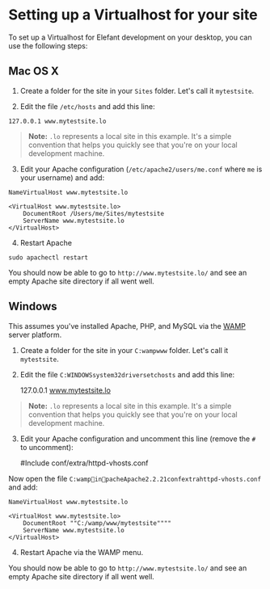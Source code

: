 # Setting up a Virtualhost for your site

To set up a Virtualhost for Elefant development on your desktop, you can use the following steps:

## Mac OS X

1. Create a folder for the site in your `Sites` folder. Let's call it `mytestsite`.

2. Edit the file `/etc/hosts` and add this line:

~~~
127.0.0.1 www.mytestsite.lo
~~~

> **Note:** `.lo` represents a local site in this example. It's a simple convention that helps you quickly see that you're on your local development machine.

3. Edit your Apache configuration (`/etc/apache2/users/me.conf` where `me` is your username) and add:

~~~
NameVirtualHost www.mytestsite.lo

<VirtualHost www.mytestsite.lo>
    DocumentRoot /Users/me/Sites/mytestsite
    ServerName www.mytestsite.lo
</VirtualHost>
~~~

4. Restart Apache

~~~
sudo apachectl restart
~~~

You should now be able to go to `http://www.mytestsite.lo/` and see an empty Apache site directory if all went well.

## Windows

This assumes you've installed Apache, PHP, and MySQL via the [WAMP](http://www.wampserver.com/en/) server platform.

1. Create a folder for the site in your `C:wampwww` folder. Let's call it `mytestsite`.

2. Edit the file `C:WINDOWSsystem32driversetchosts` and add this line:

	127.0.0.1 www.mytestsite.lo

> **Note:** `.lo` represents a local site in this example. It's a simple convention that helps you quickly see that you're on your local development machine.

3. Edit your Apache configuration and uncomment this line (remove the `#` to uncomment):

	#Include conf/extra/httpd-vhosts.conf

Now open the file `C:wampinpacheApache2.2.21confextrahttpd-vhosts.conf` and add:

~~~
NameVirtualHost www.mytestsite.lo

<VirtualHost www.mytestsite.lo>
    DocumentRoot ""C:/wamp/www/mytestsite""""
    ServerName www.mytestsite.lo
</VirtualHost>
~~~

4. Restart Apache via the WAMP menu.

You should now be able to go to `http://www.mytestsite.lo/` and see an empty Apache site directory if all went well.
